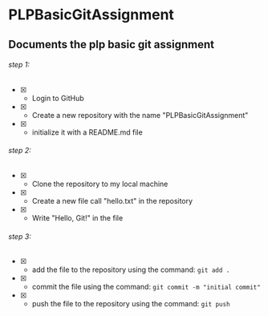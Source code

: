 # PLPBasicGitAssignment


## Documents the plp basic git assignment

###### step 1:
 - [x] - Login to GitHub
 - [x] - Create a new repository with the name "PLPBasicGitAssignment"
 - [x] - initialize it with a README.md file

 ###### step 2:
 - [x] - Clone the repository to my local machine
 - [x] - Create  a new file call "hello.txt" in the repository
 - [x] - Write "Hello, Git!" in the file

 ###### step 3:
 - [x] - add the file to the repository using the command: `git add .`
 - [x] - commit the file using the command: `git commit -m "initial commit"`
 - [x] - push the file to the repository using the command: `git push`


